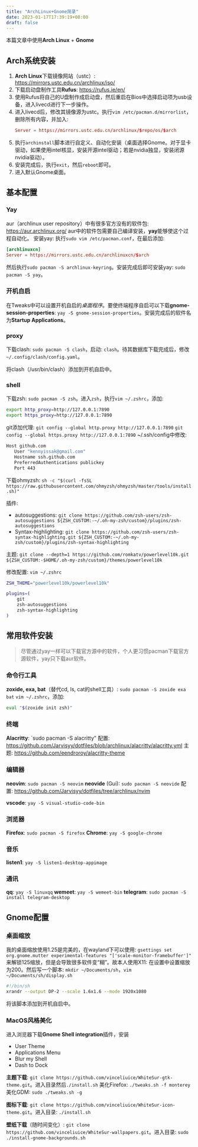 ```yaml
---
title: "ArchLinux+Gnome简录"
date: 2023-01-17T17:39:19+08:00
draft: false
---
```


本篇文章中使用**Arch Linux** + **Gnome**
## Arch系统安装
1. **Arch Linux**下载镜像网站（ustc）: https://mirrors.ustc.edu.cn/archlinux/iso/
2. 下载启动盘制作工具**Rufus**: https://rufus.ie/en/
3. 使用Rufus将自己的U盘制作成启动盘，然后重启在Bios中选择启动项为usb设备，进入livecd进行下一步操作。
4. 进入livecd后，修改其镜像源为ustc。执行`vim /etc/pacman.d/mirrorlist`，删除所有内容，并加入: 
    ```toml
    Server = https://mirrors.ustc.edu.cn/archlinux/$repo/os/$arch
    ```
5. 执行`archinstall`脚本进行自定义、自动化安装（桌面选择Gnome。对于显卡驱动，如果使用intel核显，安装开源intel驱动；若是nvidia独显，安装闭源nvidia驱动）。
6. 安装完成后，执行`exit`，然后`reboot`即可。
7. 进入默认Gnome桌面。

## 基本配置

### Yay
aur（archlinux user repository）中有很多官方没有的软件包: https://aur.archlinux.org/
aur中的软件包需要自己编译安装，**yay**能够使这个过程自动化。
安装yay: 
执行`sudo vim /etc/pacman.conf`，在最后添加: 
```toml
[archlinuxcn]
Server = https://mirrors.ustc.edu.cn/archlinuxcn/$arch
```
然后执行`sudo pacman -S archlinux-keyring`。安装完成后即可安装yay: `sudo pacman -S yay`。

### 开机自启
在Tweaks中可以设置开机自启的*桌面程序*。要使终端程序自启可以下载**gnome-session-properties**: `yay -S gnome-session-properties`。安装完成后的软件名为**Startup Applications**。

### proxy
下载clash: `sudo pacman -S clash`，启动: `clash`。待其数据库下载完成后，修改`~/.config/clash/config.yaml`。

将clash（/usr/bin/clash）添加到开机自启中。

### shell
下载zsh: `sudo pacman -S zsh`。进入`zsh`，执行`vim ~/.zshrc`，添加: 
```sh
export http_proxy=http://127.0.0.1:7890
export https_proxy=http://127.0.0.1:7890
```
git添加代理: 
`git config --global http.proxy http://127.0.0.1:7890`
`git config --global https.proxy http://127.0.0.1:7890`
~/.ssh/config中修改: 
```sh
Host github.com
   User "kennyissak@gmail.com"
   Hostname ssh.github.com
   PreferredAuthentications publickey
   Port 443
```

下载ohmyzsh: `sh -c "$(curl -fsSL https://raw.githubusercontent.com/ohmyzsh/ohmyzsh/master/tools/install.sh)"`

插件: 
- autosuggestions: `git clone https://github.com/zsh-users/zsh-autosuggestions ${ZSH_CUSTOM:-~/.oh-my-zsh/custom}/plugins/zsh-autosuggestions`
- Syntax-highlighting: `git clone https://github.com/zsh-users/zsh-syntax-highlighting.git ${ZSH_CUSTOM:-~/.oh-my-zsh/custom}/plugins/zsh-syntax-highlighting`
  
主题: `git clone --depth=1 https://github.com/romkatv/powerlevel10k.git ${ZSH_CUSTOM:-$HOME/.oh-my-zsh/custom}/themes/powerlevel10k`

修改配置: `vim ~/.zshrc`
```sh
ZSH_THEME="powerlevel10k/powerlevel10k"

plugins=(
	git
	zsh-autosuggestions
	zsh-syntax-highlighting
)
```

## 常用软件安装

> 尽管通过yay一样可以下载官方源中的软件，个人更习惯pacman下载官方源软件，yay只下载aur软件。
### 命令行工具
**zoxide, exa, bat**（替代cd, ls, cat的shell工具）: `sudo pacman -S zoxide exa bat`
`vim ~/.zshrc`，添加: 
```sh
eval "$(zoxide init zsh)"
```

### 终端
**Alacritty**: `sudo pacman -S alacritty"
配置: https://github.com/Jarvisyy/dotfiles/blob/archlinux/alacritty/alacritty.yml
主题: https://github.com/eendroroy/alacritty-theme

### 编辑器
**neovim**: `sudo pacman -S neovim`
**neovide** (Gui): `sudo pacman -S neovide`
配置: https://github.com/Jarvisyy/dotfiles/tree/archlinux/nvim

**vscode**: `yay -S visual-studio-code-bin`

### 浏览器
**Firefox**: `sudo pacman -S firefox`
**Chrome**: `yay -S google-chrome`

### 音乐
**listen1**: `yay -S listen1-desktop-appimage`

### 通讯
**qq**: `yay -S linuxqq`
**wemeet**: `yay -S wemeet-bin`
**telegram**: `sudo pacman -S install telegram-desktop`

## Gnome配置

### 桌面缩放
我的桌面缩放使用1.25是完美的，在wayland下可以使用: `gsettings set org.gnome.mutter experimental-features "['scale-monitor-framebuffer']"
`来解锁125缩放，但是会导致很多软件变“糊”。故本人使用X11: 在设置中设置缩放为200。然后写一个脚本: `mkdir ~/Documents/sh`，`vim ~/Documents/sh/display.sh`
```sh
#!/bin/sh
xrandr --output DP-2 --scale 1.6x1.6 --mode 1920x1080
```
将该脚本添加到开机自启中。

### MacOS风格美化

进入浏览器下载**Gnome Shell integration**插件，安装
- User Theme
- Applications Menu
- Blur my Shell
- Dash to Dock


**主题下载**: `git clone https://github.com/vinceliuice/WhiteSur-gtk-theme.git`。进入目录然后`./install.sh`
美化Firefox: `./tweaks.sh -f monterey`
美化GDM: `sudo ./tweaks.sh -g`

**图标下载**: `git clone https://github.com/vinceliuice/WhiteSur-icon-theme.git`。进入目录: `./install.sh`

**壁纸下载**（随时间变化）: `git clone https://github.com/vinceliuice/WhiteSur-wallpapers.git`。进入目录: `sudo ./install-gnome-backgrounds.sh`
